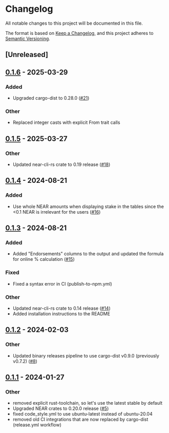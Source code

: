 # Changelog
All notable changes to this project will be documented in this file.

The format is based on [Keep a Changelog](https://keepachangelog.com/en/1.0.0/),
and this project adheres to [Semantic Versioning](https://semver.org/spec/v2.0.0.html).

## [Unreleased]

## [0.1.6](https://github.com/near-cli-rs/near-validator-cli-rs/compare/v0.1.5...v0.1.6) - 2025-03-29

### Added

- Upgraded cargo-dist to 0.28.0 ([#21](https://github.com/near-cli-rs/near-validator-cli-rs/pull/21))

### Other

- Replaced integer casts with explicit From trait calls

## [0.1.5](https://github.com/near-cli-rs/near-validator-cli-rs/compare/v0.1.4...v0.1.5) - 2025-03-27

### Other

- Updated near-cli-rs crate to 0.19 release ([#18](https://github.com/near-cli-rs/near-validator-cli-rs/pull/18))

## [0.1.4](https://github.com/near-cli-rs/near-validator-cli-rs/compare/v0.1.3...v0.1.4) - 2024-08-21

### Added
- Use whole NEAR amounts when displaying stake in the tables since the <0.1 NEAR is irrelevant for the users ([#16](https://github.com/near-cli-rs/near-validator-cli-rs/pull/16))

## [0.1.3](https://github.com/near-cli-rs/near-validator-cli-rs/compare/v0.1.2...v0.1.3) - 2024-08-21

### Added
- Added "Endorsements" columns to the output and updated the formula for online % calculation ([#15](https://github.com/near-cli-rs/near-validator-cli-rs/pull/15))

### Fixed
- Fixed a syntax error in CI (publish-to-npm.yml)

### Other
- Updated near-cli-rs crate to 0.14 release ([#14](https://github.com/near-cli-rs/near-validator-cli-rs/pull/14))
- Added installation instructions to the README

## [0.1.2](https://github.com/near-cli-rs/near-validator-cli-rs/compare/v0.1.1...v0.1.2) - 2024-02-03

### Other
- Updated binary releases pipeline to use cargo-dist v0.9.0 (previously v0.7.2) ([#8](https://github.com/near-cli-rs/near-validator-cli-rs/pull/8))

## [0.1.1](https://github.com/near-cli-rs/near-validator-cli-rs/compare/v0.1.0...v0.1.1) - 2024-01-27

### Other
- removed explicit rust-toolchain, so let's use the latest stable by default
- Upgraded NEAR crates to 0.20.0 release ([#5](https://github.com/near-cli-rs/near-validator-cli-rs/pull/5))
- fixed code_style.yml to use ubuntu-latest instead of ubuntu-20.04
- removed old CI integrations that are now replaced by cargo-dist (release.yml workflow)
